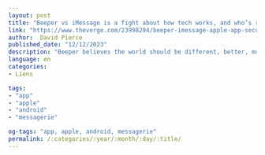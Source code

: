 ```yaml
---
layout: post
title: "Beeper vs iMessage is a fight about how tech works, and who’s really in charge"
link: "https://www.theverge.com/23998294/beeper-imessage-apple-app-security"
author:  David Pierce
published_date: "12/12/2023"
description: "Beeper believes the world should be different, better, more open. Apple thinks Beeper is a security risk. It’s all true, and it makes my head spin."
language: en
categories:
- Liens

tags:
- "app"
- "apple"
- "android"
- "messagerie"

og-tags: "app, apple, android, messagerie"
permalink: /:categories/:year/:month/:day/:title/
---
```

